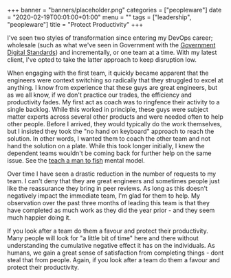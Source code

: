 +++
banner = "banners/placeholder.png"
categories = ["peopleware"]
date = "2020-02-19T00:01:00+01:00"
menu = ""
tags = ["leadership", "peopleware"]
title = "Protect Productivity"
+++

I've seen two styles of transformation since entering my DevOps career; wholesale (such as what we've seen in Government with the [Government Digital Standards](https://www.gov.uk/service-manual/service-standard)) and incrementally, or one team at a time. With my latest client, I've opted to take the latter approach to keep disruption low. 

When engaging with the first team, it quickly became apparent that the engineers were context switching so radically that they struggled to excel at anything. I know from experience that these guys are great engineers, but as we all know, if we don't practice our trades, the efficiency and productivity fades. My first act as coach was to ringfence their activity to a single backlog. While this worked in principle, these guys were subject matter experts across several other products and were needed often to help other people. Before I arrived, they would typically do the work themselves, but I insisted they took the "no hand on keyboard" approach to reach the solution. In other words, I wanted them to coach the other team and not hand the solution on a plate. While this took longer initially, I knew the dependent teams wouldn't be coming back for further help on the same issue. See the [teach a man to fish](https://en.wiktionary.org/wiki/give_a_man_a_fish_and_you_feed_him_for_a_day;_teach_a_man_to_fish_and_you_feed_him_for_a_lifetime) mental model.

Over time I have seen a drastic reduction in the number of requests to my team. I can't deny that they are great engineers and sometimes people just like the reassurance they bring in peer reviews. As long as this doesn't negatively impact the immediate team, I'm glad for them to help. My observation over the past three months of leading this team is that they have completed as much work as they did the year prior - and they seem much happier doing it.

If you look after a team do them a favour and protect their productivity. Many people will look for "a little bit of time" here and there without understanding the cumulative negative effect it has on the individuals. As humans, we gain a great sense of satisfaction from completing things - dont steal that from people. Again, if you look after a team do them a favour and protect their productivity. 